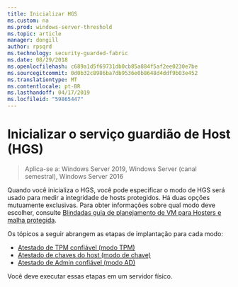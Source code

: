 ```yaml
---
title: Inicializar HGS
ms.custom: na
ms.prod: windows-server-threshold
ms.topic: article
manager: dongill
author: rpsqrd
ms.technology: security-guarded-fabric
ms.date: 08/29/2018
ms.openlocfilehash: c689a1d5f69731db0cb85a884f5af2ee0230e7be
ms.sourcegitcommit: 0d0b32c8986ba7db9536e0b8648d4ddf9b03e452
ms.translationtype: MT
ms.contentlocale: pt-BR
ms.lasthandoff: 04/17/2019
ms.locfileid: "59865447"
---
```

# <a name="initialize-the-host-guardian-service-hgs"></a>Inicializar o serviço guardião de Host (HGS)

>Aplica-se a: Windows Server 2019, Windows Server (canal semestral), Windows Server 2016

Quando você inicializa o HGS, você pode especificar o modo de HGS será usado para medir a integridade de hosts protegidos. Há duas opções mutuamente exclusivas. Para obter informações sobre qual modo deve escolher, consulte [Blindadas guia de planejamento de VM para Hosters e malha protegida](guarded-fabric-planning-for-hosters.md).

Os tópicos a seguir abrangem as etapas de implantação para cada modo:

- [Atestado de TPM confiável (modo TPM)](guarded-fabric-initialize-hgs-tpm-mode.md)
- [Atestado de chaves do host (modo de chave)](guarded-fabric-initialize-hgs-key-mode.md)
- [Atestado de Admin confiável (modo AD)](guarded-fabric-initialize-hgs-ad-mode.md)

Você deve executar essas etapas em um servidor físico.